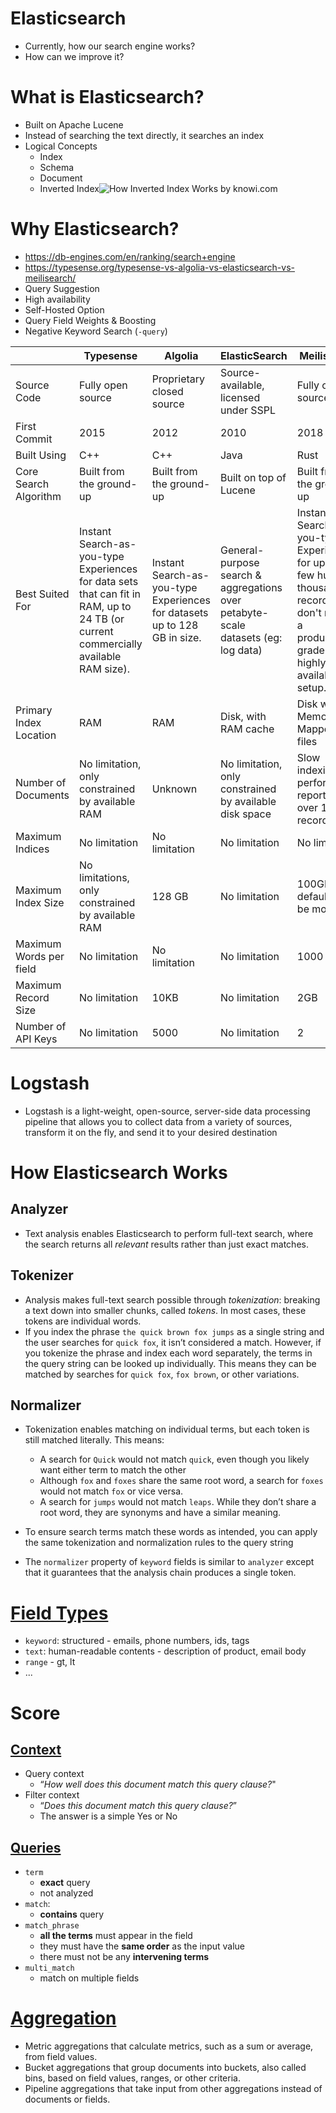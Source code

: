 # Elasticsearch
- Currently, how our search engine works?
- How can we improve it?

# What is Elasticsearch?
- Built on Apache Lucene
- Instead of searching the text directly, it searches an index
- Logical Concepts
	- Index
	- Schema
	- Document
	- Inverted Index![How Inverted Index Works by knowi.com](https://www.knowi.com/wp-content/uploads/2020/03/inverse-index.webp)

# Why Elasticsearch?
- https://db-engines.com/en/ranking/search+engine
- https://typesense.org/typesense-vs-algolia-vs-elasticsearch-vs-meilisearch/
- Query Suggestion
- High availability
- Self-Hosted Option
- Query Field Weights & Boosting
- Negative Keyword Search (`-query`)

||Typesense | Algolia | ElasticSearch | Meilisearch|
|---|---|---|---|---|
|Source Code | Fully open source | Proprietary closed source | Source-available, licensed under SSPL | Fully open source|
|First Commit | 2015 | 2012 | 2010 | 2018|
|Built Using | C++ | C++ | Java | Rust|
|Core Search Algorithm | Built from the ground-up | Built from the ground-up | Built on top of Lucene | Built from the ground-up|
|Best Suited For | Instant Search-as-you-type Experiences for data sets that can fit in RAM, up to 24 TB (or current commercially available RAM size). | Instant Search-as-you-type Experiences for datasets up to 128 GB in size. | General-purpose search & aggregations over petabyte-scale datasets (eg: log data) | Instant Search-as-you-type Experiences for up to a few hundred thousand records, that don't require a production-grade highly-available setup.|
|Primary Index Location | RAM | RAM | Disk, with RAM cache | Disk with Memory Mapped files||
|Number of Documents | No limitation, only constrained by available RAM | Unknown | No limitation, only constrained by available disk space | Slow indexing performance reported for over 10K records.|
|Maximum Indices | No limitation | No limitation | No limitation | No limitation|
|Maximum Index Size | No limitations, only constrained by available RAM | 128 GB | No limitation | 100GB default, can be modified|
|Maximum Words per field | No limitation | No limitation | No limitation | 1000|
|Maximum Record Size | No limitation | 10KB | No limitation | 2GB|
|Number of API Keys | No limitation | 5000 | No limitation | 2|

# Logstash
- Logstash is a light-weight, open-source, server-side data processing pipeline that allows you to collect data from a variety of sources, transform it on the fly, and send it to your desired destination

# How Elasticsearch Works
## Analyzer
- Text analysis enables Elasticsearch to perform full-text search, where the search returns all _relevant_ results rather than just exact matches.
## Tokenizer
- Analysis makes full-text search possible through _tokenization_: breaking a text down into smaller chunks, called _tokens_. In most cases, these tokens are individual words.
- If you index the phrase `the quick brown fox jumps` as a single string and the user searches for `quick fox`, it isn’t considered a match. However, if you tokenize the phrase and index each word separately, the terms in the query string can be looked up individually. This means they can be matched by searches for `quick fox`, `fox brown`, or other variations.
## Normalizer
- Tokenization enables matching on individual terms, but each token is still matched literally. This means:

	-   A search for  `Quick`  would not match  `quick`, even though you likely want either term to match the other
	-   Although  `fox`  and  `foxes`  share the same root word, a search for  `foxes`  would not match  `fox`  or vice versa.
	-   A search for  `jumps`  would not match  `leaps`. While they don’t share a root word, they are synonyms and have a similar meaning.
- To ensure search terms match these words as intended, you can apply the same tokenization and normalization rules to the query string
- The `normalizer` property of `keyword` fields is similar to `analyzer` except that it guarantees that the analysis chain produces a single token.

# [Field Types](https://www.elastic.co/guide/en/elasticsearch/reference/8.2/mapping-types.html)
- `keyword`: structured
          - emails, phone numbers, ids, tags
- `text`: human-readable contents
          - description of product, email body
- `range`
          - gt, lt
- ...

# Score
## [Context](https://www.elastic.co/guide/en/elasticsearch/reference/current/query-filter-context.html)
- Query context
	- “_How well does this document match this query clause?_"
- Filter context
	- “_Does this document match this query clause?_”
	- The answer is a simple Yes or No
## [Queries](https://www.elastic.co/guide/en/elasticsearch/reference/current/full-text-queries.html)
- `term`
	- **exact** query
	- not analyzed
- `match`:
	- **contains** query
- `match_phrase`
	-   **all the terms**  must appear in the field
	- they must have the  **same order**  as the input value
	- there must not be any **intervening terms**
- `multi_match`
	- match on multiple fields

# [Aggregation](https://www.elastic.co/guide/en/elasticsearch/reference/current/search-aggregations-bucket-terms-aggregation.html)
-   Metric aggregations that calculate metrics, such as a sum or average, from field values.
-   Bucket aggregations that group documents into buckets, also called bins, based on field values, ranges, or other criteria.
-   Pipeline  aggregations that take input from other aggregations instead of documents or fields.
